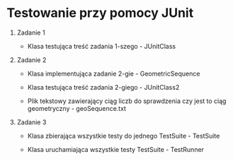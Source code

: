 # Testowanie przy pomocy JUnit



1. Zadanie 1
    - Klasa testująca treść zadania 1-szego - JUnitClass

2. Zadanie 2
   - Klasa implementująca zadanie 2-gie - GeometricSequence

   - Klasa testująca treść zadania 2-giego - JUnitClass2

   - Plik tekstowy zawierający ciąg liczb do sprawdzenia czy jest to ciąg geometryczny - geoSequence.txt

3. Zadanie 3
    - Klasa zbierająca wszystkie testy do jednego TestSuite - TestSuite

    - Klasa uruchamiająca wszystkie testy TestSuite - TestRunner

